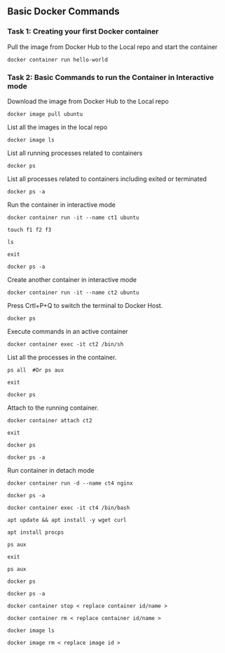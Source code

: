 ## Basic Docker Commands

### Task 1: Creating your first Docker container
Pull the image from Docker Hub to the Local repo and start the container
```
docker container run hello-world  
```
### Task 2: Basic Commands to run the Container in Interactive mode
Download the image from Docker Hub to the Local repo
```
docker image pull ubuntu
```
List all the images in the local repo
```
docker image ls
```
List all running processes related to containers
```
docker ps
```
List all processes related to containers including exited or terminated
```
docker ps -a
```
Run the container in interactive mode
```
docker container run -it --name ct1 ubuntu
```
```
touch f1 f2 f3
```
```
ls
```
```
exit
```
```
docker ps -a
```
Create another container in interactive mode
```
docker container run -it --name ct2 ubuntu
```
Press Crtl+P+Q to switch the terminal to Docker Host.
```
docker ps
```
Execute commands in an active container
```
docker container exec -it ct2 /bin/sh
```
List all the processes in the container.
```
ps all  #Or ps aux
```
```
exit
```
```
docker ps
```
Attach to the running container. 
```
docker container attach ct2
```
```
exit
```
```
docker ps
```
```
docker ps -a
```
Run container in detach mode
```
docker container run -d --name ct4 nginx
```
```
docker ps -a
```
```
docker container exec -it ct4 /bin/bash
```
```
apt update && apt install -y wget curl
```
```
apt install procps
```
```
ps aux
```
```
exit
```
```
ps aux
```

```
docker ps
```
```
docker ps -a
```
```
docker container stop < replace container id/name >
```
```
docker container rm < replace container id/name >
```
```
docker image ls
```
```
docker image rm < replace image id >
```
